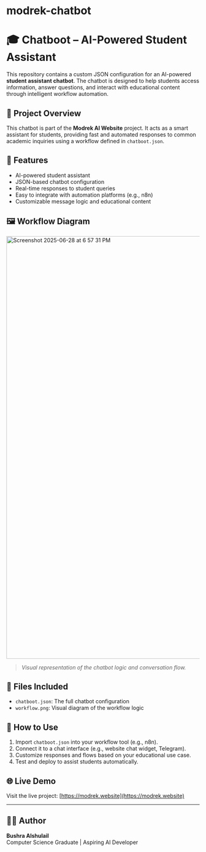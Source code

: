 # modrek-chatbot
# 🎓 Chatboot – AI-Powered Student Assistant


This repository contains a custom JSON configuration for an AI-powered **student assistant chatbot**. The chatbot is designed to help students access information, answer questions, and interact with educational content through intelligent workflow automation.

## 📌 Project Overview
This chatbot is part of the **Modrek AI Website** project. It acts as a smart assistant for students, providing fast and automated responses to common academic inquiries using a workflow defined in `chatboot.json`.

## 🧠 Features
- AI-powered student assistant
- JSON-based chatbot configuration
- Real-time responses to student queries
- Easy to integrate with automation platforms (e.g., n8n)
- Customizable message logic and educational content

## 🖼️ Workflow Diagram
<img width="1100" alt="Screenshot 2025-06-28 at 6 57 31 PM" src="https://github.com/user-attachments/assets/3c05c866-b4b0-4532-9c49-905d638fcf3c" />

> *Visual representation of the chatbot logic and conversation flow.*

## 📂 Files Included
- `chatboot.json`: The full chatbot configuration
- `workflow.png`: Visual diagram of the workflow logic

## 🚀 How to Use
1. Import `chatboot.json` into your workflow tool (e.g., n8n).
2. Connect it to a chat interface (e.g., website chat widget, Telegram).
3. Customize responses and flows based on your educational use case.
4. Test and deploy to assist students automatically.

## 🌐 Live Demo
Visit the live project: [https://modrek.website](https://modrek.website)

---

## 👩‍💻 Author
**Bushra Alshulail**  
Computer Science Graduate | Aspiring AI Developer  
